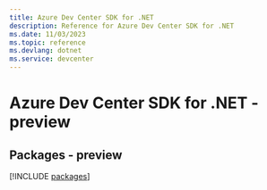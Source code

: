 ```yaml
---
title: Azure Dev Center SDK for .NET
description: Reference for Azure Dev Center SDK for .NET
ms.date: 11/03/2023
ms.topic: reference
ms.devlang: dotnet
ms.service: devcenter
---
```

# Azure Dev Center SDK for .NET - preview
## Packages - preview
[!INCLUDE [packages](dev-center-index.md)]